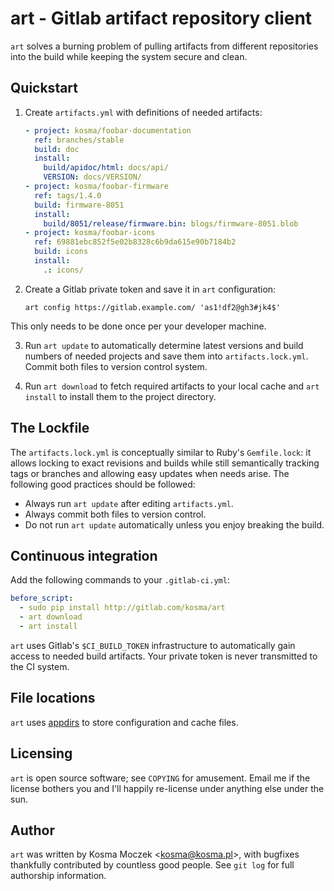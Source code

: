 # art - Gitlab artifact repository client

`art` solves a burning problem of pulling artifacts from different repositories
into the build while keeping the system secure and clean.

## Quickstart

1. Create `artifacts.yml` with definitions of needed artifacts:

    ```yaml
    - project: kosma/foobar-documentation
      ref: branches/stable
      build: doc
      install:
        build/apidoc/html: docs/api/
        VERSION: docs/VERSION/
    - project: kosma/foobar-firmware
      ref: tags/1.4.0
      build: firmware-8051
      install:
        build/8051/release/firmware.bin: blogs/firmware-8051.blob
    - project: kosma/foobar-icons
      ref: 69881ebc852f5e02b8328c6b9da615e90b7184b2
      build: icons
      install:
        .: icons/
    ```

2. Create a Gitlab private token and save it in `art` configuration:

    ```shell
    art config https://gitlab.example.com/ 'as1!df2@gh3#jk4$'
    ```

This only needs to be done once per your developer machine.

3. Run `art update` to automatically determine latest versions and build numbers
   of needed projects and save them into `artifacts.lock.yml`. Commit both files
   to version control system.

4. Run `art download` to fetch required artifacts to your local cache and
   `art install` to install them to the project directory.

## The Lockfile

The `artifacts.lock.yml` is conceptually similar to Ruby's `Gemfile.lock`: it
allows locking to exact revisions and builds while still semantically tracking
tags or branches and allowing easy updates when needs arise. The following good
practices should be followed:

* Always run `art update` after editing `artifacts.yml`.
* Always commit both files to version control.
* Do not run `art update` automatically unless you enjoy breaking the build.

## Continuous integration

Add the following commands to your `.gitlab-ci.yml`:

```yaml
before_script:
  - sudo pip install http://gitlab.com/kosma/art
  - art download
  - art install
```

`art` uses Gitlab's `$CI_BUILD_TOKEN` infrastructure to automatically gain access
to needed build artifacts. Your private token is never transmitted to the CI system.

## File locations

`art` uses [appdirs](https://github.com/ActiveState/appdirs) to store configuration
and cache files.

## Licensing

`art` is open source software; see ``COPYING`` for amusement. Email me if the
license bothers you and I'll happily re-license under anything else under the sun.

## Author

`art` was written by Kosma Moczek &lt;kosma@kosma.pl&gt;, with bugfixes thankfully
contributed by countless good people. See `git log` for full authorship information.
